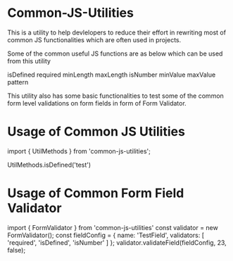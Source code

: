 # Common-JS-Utilities

This is a utility to help devlelopers to reduce their effort in rewriting most of common JS functionalities which are often used in projects.

Some of the common useful JS functions are as below which can be used from this utility

isDefined
required
minLength
maxLength
isNumber
minValue
maxValue
pattern

This utility also has some basic functionalities to test some of the common form level validations on form fields in form of Form Validator.

# Usage of Common JS Utilities
  import { UtilMethods } from 'common-js-utilities';
  
  UtilMethods.isDefined('test')

# Usage of Common Form Field Validator
  import { FormValidator } from 'common-js-utilities'
  const validator = new FormValidator();
  const fieldConfig = {
    name: 'TestField',
    validators: [
      'required',
      'isDefined',
      'isNumber'
    ]
  };
  validator.validateField(fieldConfig, 23, false);

